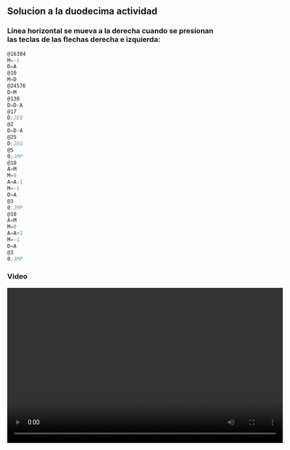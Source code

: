 ## Solucion a la duodecima actividad  
### Línea horizontal se mueva a la derecha cuando se presionan las teclas de las flechas derecha e izquierda:
``` asm
@16384
M=-1
D=A
@10
M=D
@24576
D=M
@130
D=D-A
@17
D;JEQ
@2
D=D-A
@25
D;JEQ
@5
0;JMP
@10
A=M
M=0
A=A-1
M=-1
D=A
@3
0;JMP
@10
A=M
M=0
A=A+1
M=-1
D=A
@3
0;JMP
```
### Video
<video width="640" height="360" controls>
  <source src="https://github.com/jfUPB/computacionales-stellarkind/raw/refs/heads/main/src/assets/sc-u1-a12-v1.mp4" type="video/mp4">
  Tu navegador no soporta el elemento de video.
</video>

